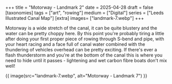 +++
title = "Motorway - Landmark 2"
date = 2025-04-28
draft =  false
[taxonomies]
tags = ["art", "rowing"]
medium = ["Digital"]
series = ["Leeds Illustrated Canal Map"]
[extra]
images= ["landmark-7.webp"]
+++

Motorway is a wide stretch of the canal, it can be quite blustery and the water can be pretty choppy here. By this point you're probably tiring a little after doing your first proper piece of rowing through S-bend and pipe, with your heart racing and a face full of canal water combined with the thundering of vehicles overhead can be pretty exciting. If there's ever a flash thunderstorm and you're at the bottom of the canal this is where you need to hide until it passes - lightening and wet carbon fibre boats don't mix well!

{{ image(src="landmark-7.webp", alt="Motorway - Landmark 7") }}
